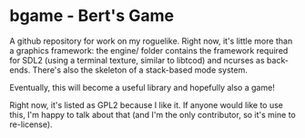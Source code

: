 # bgame - Bert's Game

A github repository for work on my roguelike. Right now, it's little more than a graphics framework:
the engine/ folder contains the framework required for SDL2 (using a terminal texture, similar to libtcod) and ncurses as back-ends. There's also the skeleton of a stack-based mode system.

Eventually, this will become a useful library and hopefully also a game!

Right now, it's listed as GPL2 because I like it. If anyone would like to use this, I'm happy to talk about that (and I'm the only contributor, so it's mine to re-license).

